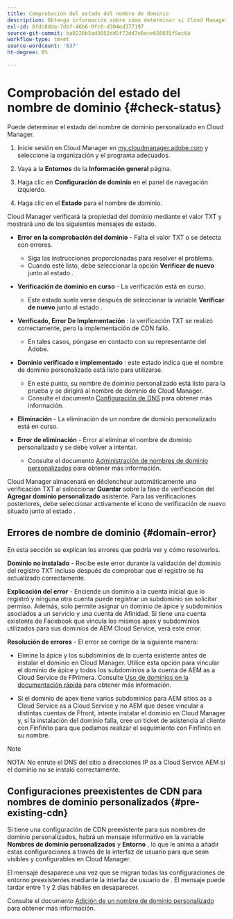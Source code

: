 ```yaml
---
title: Comprobación del estado del nombre de dominio
description: Obtenga información sobre cómo determinar si Cloud Manager ha verificado correctamente su nombre de dominio personalizado.
exl-id: 8fdc8dda-7dbf-46b6-9fc6-d304ed377197
source-git-commit: ba0226b5ad3852dd5f72dd7e0ace650035f5ac6a
workflow-type: tm+mt
source-wordcount: '637'
ht-degree: 0%

---
```



# Comprobación del estado del nombre de dominio {#check-status}

Puede determinar el estado del nombre de dominio personalizado en Cloud Manager.

1. Inicie sesión en Cloud Manager en [my.cloudmanager.adobe.com](https://my.cloudmanager.adobe.com/) y seleccione la organización y el programa adecuados.

1. Vaya a la **Entornos** de la **Información general** página.

1. Haga clic en **Configuración de dominio** en el panel de navegación izquierdo.

1. Haga clic en el **Estado** para el nombre de dominio.

Cloud Manager verificará la propiedad del dominio mediante el valor TXT y mostrará uno de los siguientes mensajes de estado.

* **Error en la comprobación del dominio** - Falta el valor TXT o se detecta con errores.

   * Siga las instrucciones proporcionadas para resolver el problema.
   * Cuando esté listo, debe seleccionar la opción **Verificar de nuevo** junto al estado .

* **Verificación de dominio en curso** - La verificación está en curso.

   * Este estado suele verse después de seleccionar la variable **Verificar de nuevo** junto al estado .

* **Verificado, Error De Implementación** : la verificación TXT se realizó correctamente, pero la implementación de CDN falló.

   * En tales casos, póngase en contacto con su representante del Adobe.

* **Dominio verificado e implementado** : este estado indica que el nombre de dominio personalizado está listo para utilizarse.

   * En este punto, su nombre de dominio personalizado está listo para la prueba y se dirigirá al nombre de dominio de Cloud Manager.
   * Consulte el documento [Configuración de DNS](/help/implementing/cloud-manager/custom-domain-names/configure-dns-settings.md) para obtener más información.

* **Eliminación** - La eliminación de un nombre de dominio personalizado está en curso.

* **Error de eliminación** - Error al eliminar el nombre de dominio personalizado y se debe volver a intentar.

   * Consulte el documento [Administración de nombres de dominio personalizados](/help/implementing/cloud-manager/custom-domain-names/managing-custom-domain-names.md) para obtener más información.

Cloud Manager almacenará en déclencheur automáticamente una verificación TXT al seleccionar **Guardar** sobre la fase de verificación del **Agregar dominio personalizado** asistente. Para las verificaciones posteriores, debe seleccionar activamente el icono de verificación de nuevo situado junto al estado .

## Errores de nombre de dominio {#domain-error}

En esta sección se explican los errores que podría ver y cómo resolverlos.

**Dominio no instalado** - Recibe este error durante la validación del dominio del registro TXT incluso después de comprobar que el registro se ha actualizado correctamente.

**Explicación del error** - Enciende un dominio a la cuenta inicial que lo registró y ninguna otra cuenta puede registrar un subdominio sin solicitar permiso. Además, solo permite asignar un dominio de ápice y subdominios asociados a un servicio y una cuenta de Afinidad. Si tiene una cuenta existente de Facebook que vincula los mismos apex y subdominios utilizados para sus dominios de AEM Cloud Service, verá este error.

**Resolución de errores** - El error se corrige de la siguiente manera:

* Elimine la ápice y los subdominios de la cuenta existente antes de instalar el dominio en Cloud Manager. Utilice esta opción para vincular el dominio de ápice y todos los subdominios a la cuenta de AEM as a Cloud Service de FPrimera. Consulte [Uso de dominios en la documentación rápida](https://docs.fastly.com/en/guides/working-with-domains) para obtener más información.

* Si el dominio de apex tiene varios subdominios para AEM sitios as a Cloud Service as a Cloud Service y no AEM que desee vincular a distintas cuentas de Ffront, intente instalar el dominio en Cloud Manager y, si la instalación del dominio falla, cree un ticket de asistencia al cliente con Finfinito para que podamos realizar el seguimiento con Finfinito en su nombre.

>[!NOTE]
>
>NOTA: No enrute el DNS del sitio a direcciones IP as a Cloud Service AEM si el dominio no se instaló correctamente.

## Configuraciones preexistentes de CDN para nombres de dominio personalizados {#pre-existing-cdn}

Si tiene una configuración de CDN preexistente para sus nombres de dominio personalizados, habrá un mensaje informativo en la variable **Nombres de dominio personalizados** y **Entorno** , lo que le anima a añadir estas configuraciones a través de la interfaz de usuario para que sean visibles y configurables en Cloud Manager.

El mensaje desaparece una vez que se migran todas las configuraciones de entorno preexistentes mediante la interfaz de usuario de . El mensaje puede tardar entre 1 y 2 días hábiles en desaparecer.

Consulte el documento [Adición de un nombre de dominio personalizado](/help/implementing/cloud-manager/custom-domain-names/add-custom-domain-name.md) para obtener más información.
